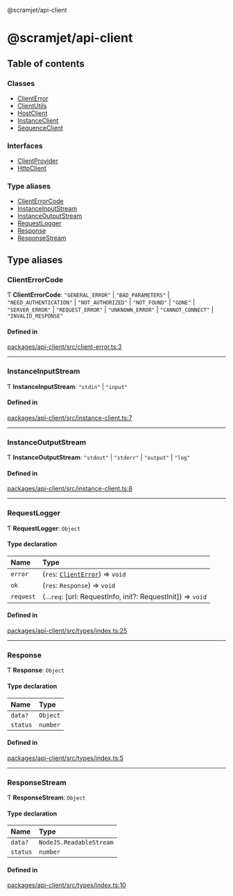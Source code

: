@scramjet/api-client

# @scramjet/api-client

## Table of contents

### Classes

- [ClientError](classes/ClientError.md)
- [ClientUtils](classes/ClientUtils.md)
- [HostClient](classes/HostClient.md)
- [InstanceClient](classes/InstanceClient.md)
- [SequenceClient](classes/SequenceClient.md)

### Interfaces

- [ClientProvider](interfaces/ClientProvider.md)
- [HttpClient](interfaces/HttpClient.md)

### Type aliases

- [ClientErrorCode](README.md#clienterrorcode)
- [InstanceInputStream](README.md#instanceinputstream)
- [InstanceOutputStream](README.md#instanceoutputstream)
- [RequestLogger](README.md#requestlogger)
- [Response](README.md#response)
- [ResponseStream](README.md#responsestream)

## Type aliases

### ClientErrorCode

Ƭ **ClientErrorCode**: ``"GENERAL_ERROR"`` \| ``"BAD_PARAMETERS"`` \| ``"NEED_AUTHENTICATION"`` \| ``"NOT_AUTHORIZED"`` \| ``"NOT_FOUND"`` \| ``"GONE"`` \| ``"SERVER_ERROR"`` \| ``"REQUEST_ERROR"`` \| ``"UNKNOWN_ERROR"`` \| ``"CANNOT_CONNECT"`` \| ``"INVALID_RESPONSE"``

#### Defined in

[packages/api-client/src/client-error.ts:3](https://github.com/scramjetorg/transform-hub/blob/HEAD/packages/api-client/src/client-error.ts#L3)

___

### InstanceInputStream

Ƭ **InstanceInputStream**: ``"stdin"`` \| ``"input"``

#### Defined in

[packages/api-client/src/instance-client.ts:7](https://github.com/scramjetorg/transform-hub/blob/HEAD/packages/api-client/src/instance-client.ts#L7)

___

### InstanceOutputStream

Ƭ **InstanceOutputStream**: ``"stdout"`` \| ``"stderr"`` \| ``"output"`` \| ``"log"``

#### Defined in

[packages/api-client/src/instance-client.ts:8](https://github.com/scramjetorg/transform-hub/blob/HEAD/packages/api-client/src/instance-client.ts#L8)

___

### RequestLogger

Ƭ **RequestLogger**: `Object`

#### Type declaration

| Name | Type |
| :------ | :------ |
| `error` | (`res`: [`ClientError`](classes/ClientError.md)) => `void` |
| `ok` | (`res`: `Response`) => `void` |
| `request` | (...`req`: [url: RequestInfo, init?: RequestInit]) => `void` |

#### Defined in

[packages/api-client/src/types/index.ts:25](https://github.com/scramjetorg/transform-hub/blob/HEAD/packages/api-client/src/types/index.ts#L25)

___

### Response

Ƭ **Response**: `Object`

#### Type declaration

| Name | Type |
| :------ | :------ |
| `data?` | `Object` |
| `status` | `number` |

#### Defined in

[packages/api-client/src/types/index.ts:5](https://github.com/scramjetorg/transform-hub/blob/HEAD/packages/api-client/src/types/index.ts#L5)

___

### ResponseStream

Ƭ **ResponseStream**: `Object`

#### Type declaration

| Name | Type |
| :------ | :------ |
| `data?` | `NodeJS.ReadableStream` |
| `status` | `number` |

#### Defined in

[packages/api-client/src/types/index.ts:10](https://github.com/scramjetorg/transform-hub/blob/HEAD/packages/api-client/src/types/index.ts#L10)
